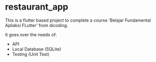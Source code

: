 # restaurant_app

This is a flutter based project to complete a course 'Belajar Fundamental Apliaksi FLutter' from dicoding.

It goes over the needs of:
- API
- Local Database (SQLite)
- Testing (Unit Test)
